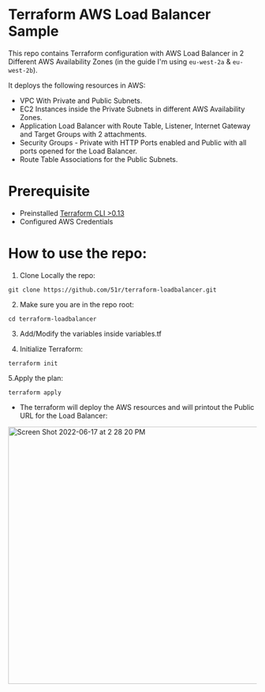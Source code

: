 # Terraform AWS Load Balancer Sample

This repo contains Terraform configuration with AWS Load Balancer in 2 Different AWS Availability Zones (in the guide I'm using `eu-west-2a` & `eu-west-2b`).

It deploys the following resources in AWS:
* VPC With Private and Public Subnets. 
* EC2 Instances inside the Private Subnets in different AWS Availability Zones. 
* Application Load Balancer with Route Table, Listener, Internet Gateway and Target Groups with 2 attachments. 
* Security Groups - Private with HTTP Ports enabled and Public with all ports opened for the Load Balancer. 
* Route Table Associations for the Public Subnets.

# Prerequisite

* Preinstalled [Terraform CLI >0.13](https://learn.hashicorp.com/tutorials/terraform/install-cli)
* Configured AWS Credentials

# How to use the repo:

1. Clone Locally the repo:
```
git clone https://github.com/51r/terraform-loadbalancer.git
```

2. Make sure you are in the repo root:
```
cd terraform-loadbalancer
```

3. Add/Modify the variables inside variables.tf


4. Initialize Terraform:
```
terraform init
```

5.Apply the plan:
```
terraform apply
```

* The terraform will deploy the AWS resources and will printout the Public URL for the Load Balancer:
<img width="521" alt="Screen Shot 2022-06-17 at 2 28 20 PM" src="https://user-images.githubusercontent.com/52199951/174289889-9e4850d0-a2f6-4250-9708-a5c27ecd8d2f.png">
